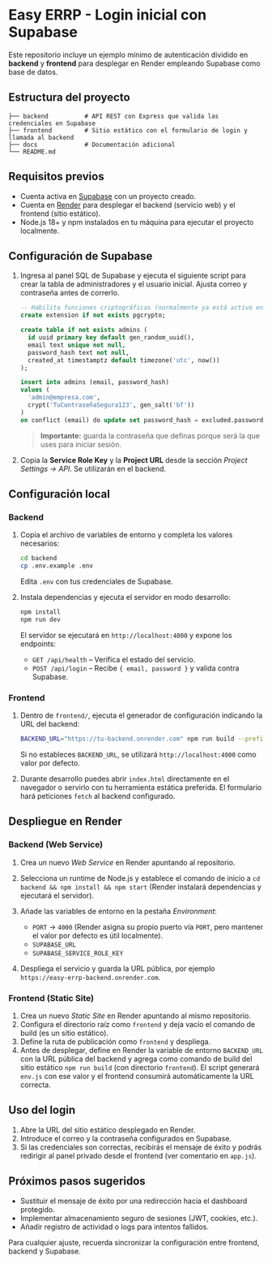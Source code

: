 # Easy ERRP - Login inicial con Supabase

Este repositorio incluye un ejemplo mínimo de autenticación dividido en **backend** y **frontend** para desplegar en Render empleando Supabase como base de datos.

## Estructura del proyecto

```
├── backend          # API REST con Express que valida las credenciales en Supabase
├── frontend         # Sitio estático con el formulario de login y llamada al backend
├── docs             # Documentación adicional
└── README.md
```

## Requisitos previos

- Cuenta activa en [Supabase](https://supabase.com/) con un proyecto creado.
- Cuenta en [Render](https://render.com/) para desplegar el backend (servicio web) y el frontend (sitio estático).
- Node.js 18+ y npm instalados en tu máquina para ejecutar el proyecto localmente.

## Configuración de Supabase

1. Ingresa al panel SQL de Supabase y ejecuta el siguiente script para crear la tabla de administradores y el usuario inicial. Ajusta correo y contraseña antes de correrlo.

   ```sql
   -- Habilita funciones criptográficas (normalmente ya está activo en Supabase)
   create extension if not exists pgcrypto;

   create table if not exists admins (
     id uuid primary key default gen_random_uuid(),
     email text unique not null,
     password_hash text not null,
     created_at timestamptz default timezone('utc', now())
   );

   insert into admins (email, password_hash)
   values (
     'admin@empresa.com',
     crypt('TuContraseñaSegura123', gen_salt('bf'))
   )
   on conflict (email) do update set password_hash = excluded.password_hash;
   ```

   > **Importante:** guarda la contraseña que definas porque será la que uses para iniciar sesión.

2. Copia la **Service Role Key** y la **Project URL** desde la sección *Project Settings → API*. Se utilizarán en el backend.

## Configuración local

### Backend

1. Copia el archivo de variables de entorno y completa los valores necesarios:

   ```bash
   cd backend
   cp .env.example .env
   ```

   Edita `.env` con tus credenciales de Supabase.

2. Instala dependencias y ejecuta el servidor en modo desarrollo:

   ```bash
   npm install
   npm run dev
   ```

   El servidor se ejecutará en `http://localhost:4000` y expone los endpoints:

   - `GET /api/health` – Verifica el estado del servicio.
   - `POST /api/login` – Recibe `{ email, password }` y valida contra Supabase.

### Frontend

1. Dentro de `frontend/`, ejecuta el generador de configuración indicando la URL del backend:

   ```bash
   BACKEND_URL="https://tu-backend.onrender.com" npm run build --prefix frontend
   ```

   Si no estableces `BACKEND_URL`, se utilizará `http://localhost:4000` como valor por defecto.

2. Durante desarrollo puedes abrir `index.html` directamente en el navegador o servirlo con tu herramienta estática preferida. El formulario hará peticiones `fetch` al backend configurado.

## Despliegue en Render

### Backend (Web Service)

1. Crea un nuevo *Web Service* en Render apuntando al repositorio.
2. Selecciona un runtime de Node.js y establece el comando de inicio a `cd backend && npm install && npm start` (Render instalará dependencias y ejecutará el servidor).
3. Añade las variables de entorno en la pestaña *Environment*:

   - `PORT` → `4000` (Render asigna su propio puerto vía `PORT`, pero mantener el valor por defecto es útil localmente).
   - `SUPABASE_URL`
   - `SUPABASE_SERVICE_ROLE_KEY`

4. Despliega el servicio y guarda la URL pública, por ejemplo `https://easy-errp-backend.onrender.com`.

### Frontend (Static Site)

1. Crea un nuevo *Static Site* en Render apuntando al mismo repositorio.
2. Configura el directorio raíz como `frontend` y deja vacío el comando de build (es un sitio estático).
3. Define la ruta de publicación como `frontend` y despliega.
4. Antes de desplegar, define en Render la variable de entorno `BACKEND_URL` con la URL pública del backend y agrega como comando de build del sitio estático `npm run build` (con directorio `frontend`). El script generará `env.js` con ese valor y el frontend consumirá automáticamente la URL correcta.

## Uso del login

1. Abre la URL del sitio estático desplegado en Render.
2. Introduce el correo y la contraseña configurados en Supabase.
3. Si las credenciales son correctas, recibirás el mensaje de éxito y podrás redirigir al panel privado desde el frontend (ver comentario en `app.js`).

## Próximos pasos sugeridos

- Sustituir el mensaje de éxito por una redirección hacia el dashboard protegido.
- Implementar almacenamiento seguro de sesiones (JWT, cookies, etc.).
- Añadir registro de actividad o logs para intentos fallidos.

Para cualquier ajuste, recuerda sincronizar la configuración entre frontend, backend y Supabase.
